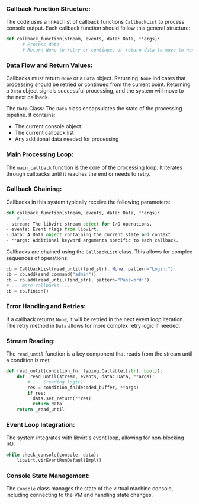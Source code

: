 ### Callback Function Structure: 
The code uses a linked list of callback functions `CallbackList` to process console output. Each callback function should follow this general structure:
```python
def callback_function(stream, events, data: Data, **args):
      # Process data
      # Return None to retry or continue, or return data to move to next callback
```
### Data Flow and Return Values:
Callbacks must return `None` or a `Data` object.
Returning` None` indicates that processing should be retried or continued from the current point.
Returning a `Data` object signals successful processing, and the system will move to the next callback.

The `Data` Class: The `Data` class encapsulates the state of the processing pipeline. It contains:
- The current console object
- The current callback list
- Any additional data needed for processing

### Main Processing Loop: 
The `main_callback` function is the core of the processing loop. It iterates through callbacks until it reaches the end or needs to retry.
### Callback Chaining: 
Callbacks in this system typically receive the following parameters:
```python
def callback_function(stream, events, data: Data, **args):
    # ...
- stream: The libvirt stream object for I/O operations.
- events: Event flags from libvirt.
- data: A Data object containing the current state and context.
- **args: Additional keyword arguments specific to each callback.
```
Callbacks are chained using the `CallbackList` class. This allows for complex sequences of operations:
```python
cb = CallbackList(read_until(find_str), None, pattern="Login:")
cb = cb.add(send_command("admin"))
cb = cb.add(read_until(find_str), pattern="Password:")
# ... more callbacks ...
cb = cb.finish()
```

### Error Handling and Retries:
If a callback returns `None`, it will be retried in the next event loop iteration.
The retry method in `Data` allows for more complex retry logic if needed.

### Stream Reading: 
The `read_until` function is a key component that reads from the stream until a condition is met:
```python
def read_until(condition_fn: typing.Callable[[str], bool]):
    def _read_until(stream, events, data: Data, **args):
        # ... (reading logic)
        res = condition_fn(decoded_buffer, **args)
        if res:
          data.set_return(**res)
          return data
    return _read_until
```
### Event Loop Integration: 
The system integrates with libvirt's event loop, allowing for non-blocking I/O:
```python
while check_console(console, data):
    libvirt.virEventRunDefaultImpl()
```
### Console State Management: 
The `Console` class manages the state of the virtual machine console, including connecting to the VM and handling state changes.
